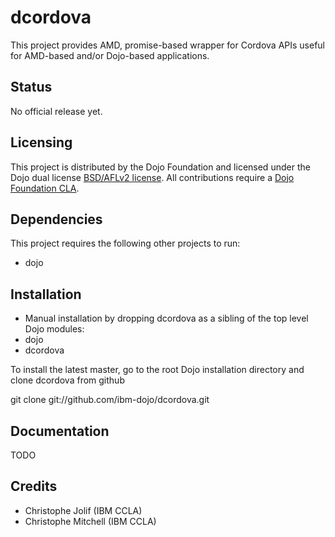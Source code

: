 # dcordova

This project provides AMD, promise-based wrapper for Cordova APIs useful for AMD-based and/or Dojo-based applications.

## Status

No official release yet.

## Licensing

This project is distributed by the Dojo Foundation and licensed under the Dojo dual license [BSD/AFLv2 license](http://dojotoolkit.org/license).
All contributions require a [Dojo Foundation CLA](http://dojofoundation.org/about/claForm).

## Dependencies

This project requires the following other projects to run:
 * dojo

## Installation

* Manual installation by dropping dcordova as a sibling of the top level Dojo modules:
 * dojo
 * dcordova

 To install the latest master, go to the root Dojo installation directory and clone dcordova from github

 git clone git://github.com/ibm-dojo/dcordova.git

## Documentation

TODO

## Credits

* Christophe Jolif (IBM CCLA)
* Christophe Mitchell (IBM CCLA)
